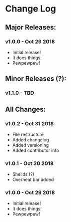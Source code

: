 # Change Log

## Major Releases:
### v1.0.0 - Oct 29 2018
* Initial release!
* It does things!
* Pewpewpew!

## Minor Releases (?):
### v1.1.0 - TBD

## All Changes:
### v1.0.2 - Oct 31 2018
* File restructure
* Added changelog
* Added versioning
* Added contributor info

### v1.0.1 - Oct 30 2018
* Sheilds (?)
* Overheat bar added

### v1.0.0 - Oct 29 2018
* Initial release!
* It does things!
* Pewpewpew!
